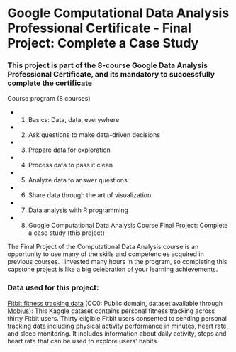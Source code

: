 # Google Computational Data Analysis Professional Certificate - Final Project: Complete a Case Study

### This project is part of the 8-course Google Data Analysis Professional Certificate, and its mandatory to successfully complete the certificate

Course program (8 courses)

* 1. Basics: Data, data, everywhere

* 2. Ask questions to make data-driven decisions

* 3. Prepare data for exploration

* 4. Process data to pass it clean

* 5. Analyze data to answer questions

* 6. Share data through the art of visualization

* 7. Data analysis with R programming

* 8. Google Computational Data Analysis Course Final Project: Complete a case study (this project)

The Final Project of the Computational Data Analysis course is an opportunity to use many of the skills and competencies acquired in previous courses. I invested many hours in the program, so completing this capstone project is like a big celebration of your learning achievements.

### Data used for this project:

[Fitbit fitness tracking data](https://www.kaggle.com/datasets/arashnic/fitbit) (CC0: Public domain, dataset available through [Mobius](https://www.kaggle.com/arashnic)): This Kaggle dataset contains personal fitness tracking across thirty Fitbit users. Thirty eligible Fitbit users consented to sending personal tracking data including physical activity performance in minutes, heart rate, and sleep monitoring. It includes information about daily activity, steps and heart rate that can be used to explore users' habits.
